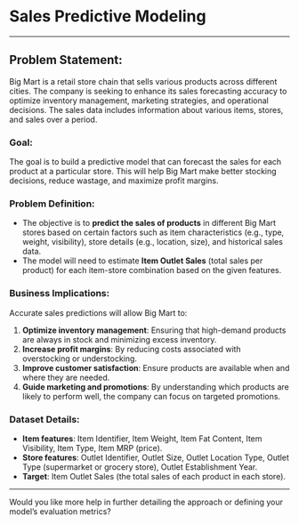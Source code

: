 # Sales Predictive Modeling

---
## **Problem Statement:**

Big Mart is a retail store chain that sells various products across different cities. The company is seeking to enhance its sales forecasting accuracy to optimize inventory management, marketing strategies, and operational decisions. The sales data includes information about various items, stores, and sales over a period.

### Goal:
The goal is to build a predictive model that can forecast the sales for each product at a particular store. This will help Big Mart make better stocking decisions, reduce wastage, and maximize profit margins.

### Problem Definition:
- The objective is to **predict the sales of products** in different Big Mart stores based on certain factors such as item characteristics (e.g., type, weight, visibility), store details (e.g., location, size), and historical sales data.
- The model will need to estimate **Item Outlet Sales** (total sales per product) for each item-store combination based on the given features.

### Business Implications:
Accurate sales predictions will allow Big Mart to:
1. **Optimize inventory management**: Ensuring that high-demand products are always in stock and minimizing excess inventory.
2. **Increase profit margins**: By reducing costs associated with overstocking or understocking.
3. **Improve customer satisfaction**: Ensure products are available when and where they are needed.
4. **Guide marketing and promotions**: By understanding which products are likely to perform well, the company can focus on targeted promotions.

### Dataset Details:
- **Item features**: Item Identifier, Item Weight, Item Fat Content, Item Visibility, Item Type, Item MRP (price).
- **Store features**: Outlet Identifier, Outlet Size, Outlet Location Type, Outlet Type (supermarket or grocery store), Outlet Establishment Year.
- **Target**: Item Outlet Sales (the total sales of each product in each store).

---

Would you like more help in further detailing the approach or defining your model’s evaluation metrics?
